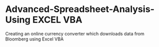 # Advanced-Spreadsheet-Analysis- Using EXCEL VBA
Creating an online currency converter which downloads data from Bloomberg using Excel VBA
